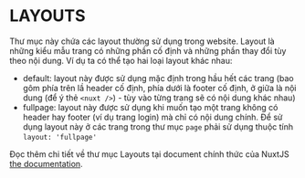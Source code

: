 # LAYOUTS

Thư mục này chứa các layout thường sử dụng trong website.
Layout là những kiểu mẫu trang có những phần cố định và những phần thay đổi tùy theo nội dung.
Ví dụ ta có thể tạo hai loại layout khác nhau:
- default: layout này được sử dụng mặc định trong hầu hết các trang (bao gôm phía trên lầ header cố định, phía dưới là footer cố định, ở giữa là nội dung (để ý thẻ `<nuxt />`) - tùy vào từng trang sẽ có nội dung khác nhau)
- fullpage: layout này được sử dụng khi muốn tạo một trang không có header hay footer (ví dụ trang login) mà chỉ có nội dung chính. Để sử dụng layout này ở các trang trong thư mục `page` phải sử dụng thuộc tính `layout: 'fullpage'`

Đọc thêm chi tiết về thư mục Layouts tại document chính thức của NuxtJS [the documentation](https://nuxtjs.org/guide/views#layouts).
